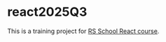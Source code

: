 # react2025Q3

This is a training project for [RS School React course](https://github.com/rolling-scopes-school/tasks/tree/master/react).
